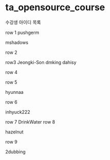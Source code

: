 # ta_opensource_course

수강생 아이디 목록

row 1
pushgerm


mshadows


row 2

row3
Jeongki-Son
dmking
dahisy

row 4

row 5

hyunnaa

row 6

inhyuck222

row 7
DrinkWater
row 8

hazelnut

row 9

2dubbing
